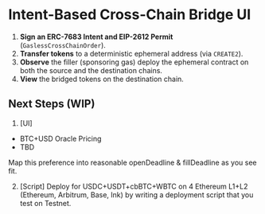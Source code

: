 # Intent-Based Cross-Chain Bridge UI

1. **Sign an ERC-7683 Intent and EIP-2612 Permit** (`GaslessCrossChainOrder`).
2. **Transfer tokens** to a deterministic ephemeral address (via `CREATE2`).
3. **Observe** the filler (sponsoring gas) deploy the ephemeral contract on both the source and the destination chains.
4. **View** the bridged tokens on the destination chain.

## Next Steps (WIP)

1. [UI]  

- BTC+USD Oracle Pricing
- TBD

Map this preference into reasonable openDeadline & fillDeadline as you see fit.

2. [Script] Deploy for USDC+USDT+cbBTC+WBTC on 4 Ethereum L1+L2 (Ethereum, Arbitrum, Base, Ink) by writing a deployment script that you test on Testnet.
